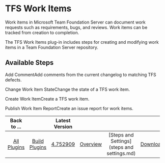 
TFS Work Items
==============

Work items in Microsoft Team Foundation Server can document work requests such as requirements, bugs, and reviews. Work items can be tracked from creation to completion.

The TFS Work Items plug-in includes steps for creating and modifying work items in a Team Foundation Server repository.


Available Steps
---------------

Add CommentAdd comments from the current changelog to matching TFS defects.

Change Work Item StateChange the state of a TFS work item.

Create Work ItemCreate a TFS work item.

Publish Work Item ReportCreate an issue report for work items.



|Back to ...||Latest Version||||
| :---: | :---: | :---: | :---: | :---: | :---: |
|[All Plugins](../../index.md)|[Build Plugins](../README.md)|[4.752909](https://raw.githubusercontent.com/UrbanCode/IBM-UCB-PLUGINS/main/files/TFS-WorkItems/TFS-WorkItems-4.752909.zip)|[Overview](overview.md)|[Steps and Settings](steps and settings.md)|[Downloads](downloads.md)|
